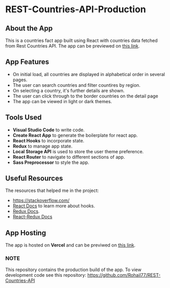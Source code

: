 # REST-Countries-API-Production
## About the App

This is a countries fact app built using React with countries data fetched from Rest Countries API. The app
can be previewed on [this link](https://rest-countries-api-rohail.vercel.app/).

## App Features

- On initial load, all countries are displayed in alphabetical order in several pages. 
- The user can search countries and filter countires by region. 
- On selecting a country, it's further details are shown.
- The user can click through to the border countries on the detail page
- The app can be viewed in light or dark themes. 

## Tools Used

- **Visual Studio Code** to write code.  
- **Create React App** to generate the boilerplate for react app. 
- **React Hooks** to incorporate state. 
- **Redux** to manage app state. 
- **Local Storage API** is used to store the user theme preference. 
- **React Router** to navigate to different sections of app.
- **Sass Preprocessor** to style the app.

##  Useful Resources
The resources that helped me in the project:
- https://stackoverflow.com/
- [React Docs](https://reactjs.org/docs/getting-started.html) to learn more about hooks.
- [Redux Docs](https://redux.js.org/introduction/getting-started).
- [React-Redux Docs](https://react-redux.js.org/introduction/getting-started) 

## App Hosting
The app is hosted on **Vercel** and can be previwed on [this link](https://rest-countries-api-rohail.vercel.app/).

### NOTE

This repository contains the production build of the app. To view development code see this repository: 
https://github.com/Rohail77/REST-Countries-API
